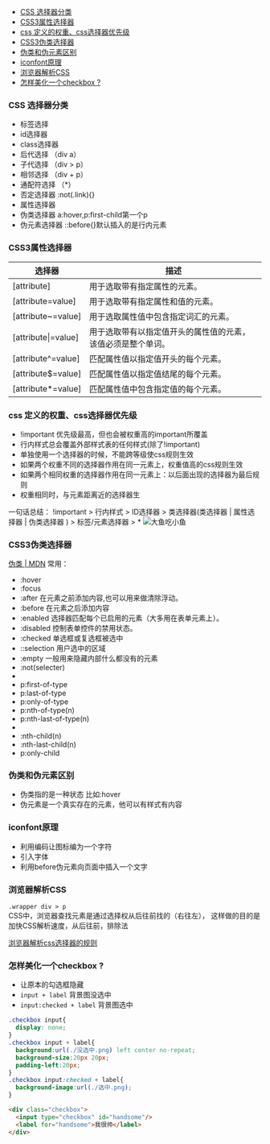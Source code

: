 - [CSS 选择器分类](#css-%e9%80%89%e6%8b%a9%e5%99%a8%e5%88%86%e7%b1%bb)
- [CSS3属性选择器](#css3%e5%b1%9e%e6%80%a7%e9%80%89%e6%8b%a9%e5%99%a8)
- [css 定义的权重、css选择器优先级](#css-%e5%ae%9a%e4%b9%89%e7%9a%84%e6%9d%83%e9%87%8dcss%e9%80%89%e6%8b%a9%e5%99%a8%e4%bc%98%e5%85%88%e7%ba%a7)
- [CSS3伪类选择器](#css3%e4%bc%aa%e7%b1%bb%e9%80%89%e6%8b%a9%e5%99%a8)
- [伪类和伪元素区别](#%e4%bc%aa%e7%b1%bb%e5%92%8c%e4%bc%aa%e5%85%83%e7%b4%a0%e5%8c%ba%e5%88%ab)
- [iconfont原理](#iconfont%e5%8e%9f%e7%90%86)
- [浏览器解析CSS](#%e6%b5%8f%e8%a7%88%e5%99%a8%e8%a7%a3%e6%9e%90css)
- [怎样美化一个checkbox ?](#%e6%80%8e%e6%a0%b7%e7%be%8e%e5%8c%96%e4%b8%80%e4%b8%aacheckbox)
### CSS 选择器分类
 - 标签选择 
 - id选择器
 - class选择器
 - 后代选择 （div a）
 - 子代选择 （div > p）
 - 相邻选择 （div + p）
 - 通配符选择 （*）
 - 否定选择器 :not(.link){}
 - 属性选择器
 - 伪类选择器 a:hover,p:first-child第一个p
 - 伪元素选择器 ::before{}默认插入的是行内元素



### CSS3属性选择器
| 选择器 | 描述 |
| - | - |
|[attribute]	|用于选取带有指定属性的元素。|
|[attribute=value]	|用于选取带有指定属性和值的元素。|
|[attribute~=value]	|用于选取属性值中包含指定词汇的元素。|
|[attribute\|=value]	|用于选取带有以指定值开头的属性值的元素，该值必须是整个单词。|
|[attribute^=value]	|匹配属性值以指定值开头的每个元素。|
|[attribute$=value]	|匹配属性值以指定值结尾的每个元素。|
|[attribute*=value]	|匹配属性值中包含指定值的每个元素。|


### css 定义的权重、css选择器优先级
 - !important 优先级最高，但也会被权重高的important所覆盖
 - 行内样式总会覆盖外部样式表的任何样式(除了!important)
 - 单独使用一个选择器的时候，不能跨等级使css规则生效
 - 如果两个权重不同的选择器作用在同一元素上，权重值高的css规则生效
 - 如果两个相同权重的选择器作用在同一元素上：以后面出现的选择器为最后规则
 - 权重相同时，与元素距离近的选择器生

一句话总结：
!important > 行内样式 > ID选择器 > 类选择器(类选择器 | 属性选择器 | 伪类选择器 ) > 标签/元素选择器 > *
![大鱼吃小鱼](http://image.zhangxinxu.com/image/blog/201208/specifishity1-1.png)



### CSS3伪类选择器

[伪类 | MDN](https://developer.mozilla.org/zh-CN/docs/Web/CSS/Pseudo-classes#%E6%A0%87%E5%87%86%E4%BC%AA%E7%B1%BB%E7%B4%A2%E5%BC%95)
常用：

 - :hover
 - :focus
 - :after 在元素之前添加内容,也可以用来做清除浮动。
 - :before 在元素之后添加内容
 - :enabled 选择器匹配每个已启用的元素（大多用在表单元素上）。
 - :disabled 控制表单控件的禁用状态。
 - :checked 单选框或复选框被选中
 - ::selection  用户选中的区域
 - :empty   一般用来隐藏内部什么都没有的元素
 - :not(selecter)
 - 
 - p:first-of-type 
 - p:last-of-type 
 - p:only-of-type 
 - p:nth-of-type(n)
 - p:nth-last-of-type(n)
 - 
 - :nth-child(n)
 - :nth-last-child(n)
 - p:only-child 



### 伪类和伪元素区别
 - 伪类指的是一种状态 比如:hover
 - 伪元素是一个真实存在的元素，他可以有样式有内容


### iconfont原理
 - 利用编码让图标编为一个字符
 - 引入字体
 - 利用before伪元素向页面中插入一个文字


### 浏览器解析CSS
`.wrapper div > p`  
CSS中，浏览器查找元素是通过选择权从后往前找的（右往左）， 
这样做的目的是加快CSS解析速度，从后往前，排除法

[浏览器解析css选择器的规则](https://blog.csdn.net/qq_21397815/article/details/72874932)



### 怎样美化一个checkbox ?
 - 让原本的勾选框隐藏
 - `input + label` 背景图没选中
 - `input:checked + label` 背景图选中

```css
.checkbox input{
  display: none;
}
.checkbox input + label{
  background:url(./没选中.png) left center no-repeat;
  background-size:20px 20px;
  padding-left:20px;
}
.checkbox input:checked + label{
  background-image:url(./选中.png);
}
```
```html
<div class="checkbox">
  <input type="checkbox" id="handsome"/>
  <label for="handsome">我很帅</label>
</div>
```


